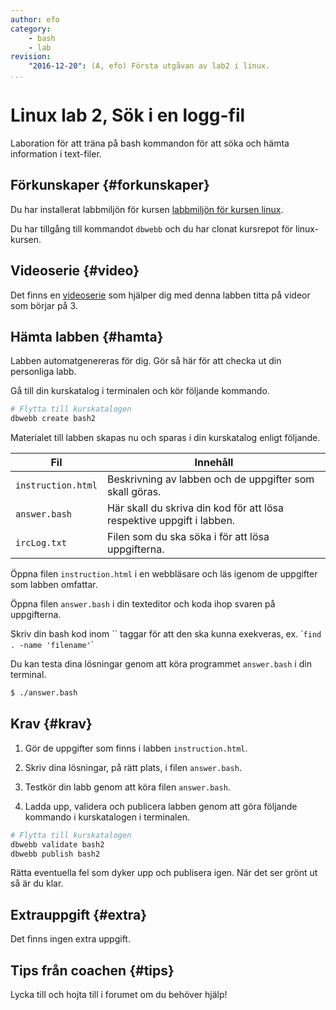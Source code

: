 ```yaml
---
author: efo
category:
    - bash
    - lab
revision:
    "2016-12-20": (A, efo) Första utgåvan av lab2 i linux.
...
```

Linux lab 2, Sök i en logg-fil
==================================

Laboration för att träna på bash kommandon för att söka och hämta information i text-filer.

<!--more-->



Förkunskaper {#forkunskaper}
-----------------------

Du har installerat labbmiljön för kursen [labbmiljön för kursen linux](kurser/linux-v2/labbmiljo).

Du har tillgång till kommandot `dbwebb` och du har clonat kursrepot för linux-kursen.


Videoserie {#video}
-----------------------

Det finns en [videoserie](https://www.youtube.com/playlist?list=PLKtP9l5q3ce_AGc9pBgaXFEQGjyFJe7XJ) som hjälper dig med denna labben titta på videor som börjar på 3.



Hämta labben {#hamta}
-----------------------

Labben automatgenereras för dig. Gör så här för att checka ut din personliga labb.

Gå till din kurskatalog i terminalen och kör följande kommando.

```bash
# Flytta till kurskatalogen
dbwebb create bash2
```

Materialet till labben skapas nu och sparas i din kurskatalog enligt följande.

| Fil                | Innehåll                                                              |
|--------------------|-----------------------------------------------------------------------|
| `instruction.html` | Beskrivning av labben och de uppgifter som skall göras.               |
| `answer.bash`      | Här skall du skriva din kod för att lösa respektive uppgift i labben. |
| `ircLog.txt`       | Filen som du ska söka i för att lösa uppgifterna.                     |


Öppna filen `instruction.html` i en webbläsare och läs igenom de uppgifter som labben omfattar.

Öppna filen `answer.bash` i din texteditor och koda ihop svaren på uppgifterna.

Skriv din bash kod inom \`\` taggar för att den ska kunna exekveras, ex. \``find . -name 'filename'`\`

Du kan testa dina lösningar genom att köra programmet `answer.bash` i din terminal.

```bash
$ ./answer.bash
```



Krav {#krav}
-----------------------

1. Gör de uppgifter som finns i labben `instruction.html`.

2. Skriv dina lösningar, på rätt plats, i filen `answer.bash`.

3. Testkör din labb genom att köra filen `answer.bash`.

4. Ladda upp, validera och publicera labben genom att göra följande kommando i kurskatalogen i terminalen.

```bash
# Flytta till kurskatalogen
dbwebb validate bash2
dbwebb publish bash2
```

Rätta eventuella fel som dyker upp och publisera igen. När det ser grönt ut så är du klar.



Extrauppgift {#extra}
-----------------------

Det finns ingen extra uppgift.



Tips från coachen {#tips}
-----------------------

Lycka till och hojta till i forumet om du behöver hjälp!
